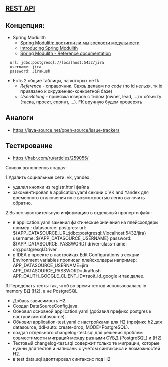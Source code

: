 ## [REST API](http://localhost:8080/doc)

## Концепция:

- Spring Modulith
    - [Spring Modulith: достигли ли мы зрелости модульности](https://habr.com/ru/post/701984/)
    - [Introducing Spring Modulith](https://spring.io/blog/2022/10/21/introducing-spring-modulith)
    - [Spring Modulith - Reference documentation](https://docs.spring.io/spring-modulith/docs/current-SNAPSHOT/reference/html/)

```
  url: jdbc:postgresql://localhost:5432/jira
  username: jira
  password: JiraRush
```

- Есть 2 общие таблицы, на которых не fk
    - _Reference_ - справочник. Связь делаем по _code_ (по id нельзя, тк id привязано к окружению-конкретной базе)
    - _UserBelong_ - привязка юзеров с типом (owner, lead, ...) к объекту (таска, проект, спринт, ...). FK вручную будем
      проверять

## Аналоги

- https://java-source.net/open-source/issue-trackers

## Тестирование

- https://habr.com/ru/articles/259055/

Список выполненных задач:

1.Удалить социальные сети: vk, yandex
  -  удалил  кнопки из registr.html файла
  - закоментировал в application.yaml секции с VK and Yandex  для временного отключения их с возможностью легко включить обратно.

2.Вынес чувствительную информацию в отдельный проперти файл:
  -  в application.yaml заменил фактические значения на плейсхолдеры 
      пример : 
         datasource:
          postgres: 
           url: ${APP_DATASOURCE_URL:jdbc:postgresql://localhost:5432/jira}
           username: ${APP_DATASOURCE_USERNAME}
           password: ${APP_DATASOURCE_PASSWORD}
           driver-class-name: org.postgresql.Driver 
 - в IDEA в проекте в настройках Edit Configurations в секции Environment variables прописал плейсхолдеры 
  например:
     APP_DATASOURCE_USERNAME=jira
     APP_DATASOURCE_PASSWORD=JiraRush
     APP_OAUTH_GOOGLE_CLIENT_ID=твой_id_google
     и так далее.

3.Переделать тесты так, чтоб во время тестов использовалась in memory БД (H2), а не PostgreSQL
  - Добавь зависимость H2.
  - Создал DataSourceConfig.java.
  - Обновил основной application.yaml (добавил префикс postgres к настройкам datasource).
  - Обновил application-test.yaml с настройками для H2 (префикс h2 для datasource, ddl-auto: create-drop, MODE=PostgreSQL).
  - создал отдельного changelog-test.sql для решения проблем совместимости миграций между разными СУБД (PostgreSQL) и (H2)
  - Тестовый changelog-test.sql  содержит только те миграции, которые нужны для тестов и написаны с учетом синтаксиса и возможностей H2.
  - в test data.sql адоптировал синтаксис под H2
